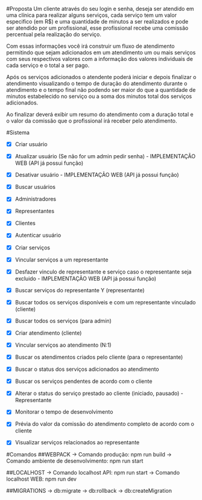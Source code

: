 #Proposta
Um cliente através do seu login e senha,  deseja ser atendido em uma clínica para realizar alguns serviços, cada serviço tem um valor especifico (em R$) e uma quantidade de minutos a ser realizados e pode ser atendido por um profissional, esse profissional recebe uma comissão percentual pela realização do serviço.

Com essas informações você irá construir um fluxo de atendimento permitindo que sejam adicionados em um atendimento um ou mais serviços com seus respectivos valores com a informação dos valores individuais de cada serviço e o total a ser pago.  

Após os serviços adicionados o atendente poderá iniciar e depois finalizar o atendimento visualizando o tempo de duração do atendimento durante o atendimento e o tempo final não podendo ser maior do que a quantidade de minutos estabelecido no serviço ou a soma dos minutos total dos serviços adicionados.

Ao finalizar deverá exibir um resumo do atendimento com a duração total e o valor da comissão que o profissional irá receber pelo atendimento.

#Sistema
- [x]  Criar usuário
- [x]  Atualizar usuário (Se não for um admin pedir senha) - IMPLEMENTAÇÃO WEB (API já possui função)
- [x]  Desativar usuário - IMPLEMENTAÇÃO WEB (API já possui função)
- [x]  Buscar usuários 
  - [x] Administradores
  - [x] Representantes
  - [x] Clientes 

- [x]  Autenticar usuário
- [x]  Criar serviços
- [x]  Vincular serviços a um representante
- [x]  Desfazer vinculo de representante e serviço caso o representante seja excluido - IMPLEMENTAÇÃO WEB (API já possui função) 
- [x]  Buscar serviços do representante Y (representante)
- [x]  Buscar todos os serviços disponíveis e com um representante vinculado (cliente)
- [x]  Buscar todos os serviços (para admin)
- [x]  Criar atendimento (cliente)
- [x]  Vincular serviços ao atendimento (N:1)
- [x]  Buscar os atendimentos criados pelo cliente (para o representante)
- [x]  Buscar o status dos serviços adicionados ao atendimento
- [x]  Buscar os serviços pendentes de acordo com o cliente
- [x]  Alterar o status do serviço prestado ao cliente (iniciado, pausado) - Representante
- [x]  Monitorar o tempo de desenvolvimento
- [x]  Prévia do valor da comissão do atendimento completo de acordo com o cliente
- [x]  Visualizar serviços relacionados ao representante

#Comandos
##WEBPACK
→ Comando produção: npm run build
→ Comando ambiente de desenvolvimento: npm run start

##LOCALHOST
→ Comando localhost API:  npm run start
→ Comando localhost WEB: npm run dev

##MIGRATIONS
→ db:migrate
→ db:rollback
→ db:createMigration